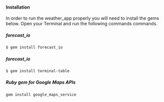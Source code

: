 #### Installation

In order to run the weather_app properly you will need to install the gems below.
Open your Terminal and run the following commands commands.

##### forecast_io
```sh
$ gem install forecast_io
```
##### forecast_io
```sh
$ gem install terminal-table
```
##### Ruby gem for Google Maps APIs
```sh
gem install google_maps_service
```
